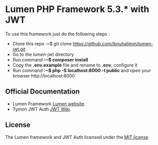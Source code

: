# Lumen PHP Framework 5.3.* with JWT

To use this framework just do the following steps :
* Clone this repo  :~$ git clone https://github.com/ibnuhalimm/lumen-jwt.git
* Go to the *lumen-jwt* directory
* Run command **:~$ composer install**
* Copy the **.env.example** file and rename to **.env**, configure it
* Run command **:~$ php -S localhost:8000 -t public** and open your browser http://localhost:8000

## Official Documentation

* Lumen Framework [Lumen website](http://lumen.laravel.com/docs).
* Tymon JWT Auth [JWT Wiki](https://github.com/tymondesigns/jwt-auth/wiki).

## License

The Lumen framework and JWT Auth licensed under the [MIT license](http://opensource.org/licenses/MIT)
